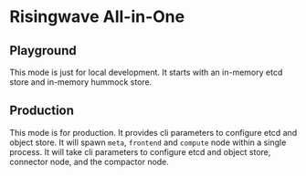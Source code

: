 # Risingwave All-in-One

## Playground

This mode is just for local development. It starts with an in-memory etcd store and in-memory hummock store.

## Production

This mode is for production. It provides cli parameters to configure etcd and object store.
It will spawn `meta`, `frontend` and `compute` node within a single process.
It will take cli parameters to configure etcd and object store, connector node, and the compactor node.